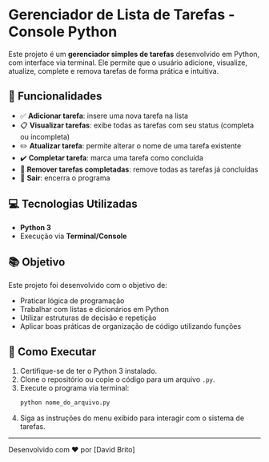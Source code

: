 # Gerenciador de Lista de Tarefas - Console Python

Este projeto é um **gerenciador simples de tarefas** desenvolvido em Python, com interface via terminal. Ele permite que o usuário adicione, visualize, atualize, complete e remova tarefas de forma prática e intuitiva.

## :wrench: Funcionalidades

- ✅ **Adicionar tarefa**: insere uma nova tarefa na lista
- 📋 **Visualizar tarefas**: exibe todas as tarefas com seu status (completa ou incompleta)
- ✏️ **Atualizar tarefa**: permite alterar o nome de uma tarefa existente
- ✔️ **Completar tarefa**: marca uma tarefa como concluída
- 🧹 **Remover tarefas completadas**: remove todas as tarefas já concluídas
- 🚪 **Sair**: encerra o programa

## :computer: Tecnologias Utilizadas

- **Python 3**
- Execução via **Terminal/Console**

## :books: Objetivo

Este projeto foi desenvolvido com o objetivo de:

- Praticar lógica de programação
- Trabalhar com listas e dicionários em Python
- Utilizar estruturas de decisão e repetição
- Aplicar boas práticas de organização de código utilizando funções

## :rocket: Como Executar

1. Certifique-se de ter o Python 3 instalado.
2. Clone o repositório ou copie o código para um arquivo `.py`.
3. Execute o programa via terminal:
   ```bash
   python nome_do_arquivo.py
   ```
4. Siga as instruções do menu exibido para interagir com o sistema de tarefas.

---

Desenvolvido com :heart: por [David Brito]

